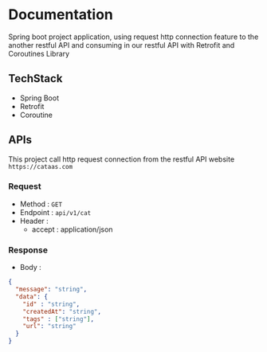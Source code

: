 # Documentation

Spring boot project application, using request http connection feature to the another restful API and consuming in our restful API with Retrofit and Coroutines Library

## TechStack
- Spring Boot
- Retrofit
- Coroutine

## APIs

This project call http request connection from the restful API website ``https://cataas.com``


### Request
- Method : ``GET``
- Endpoint : ``api/v1/cat``
- Header :
  - accept : application/json

### Response
- Body :
```json
{
  "message": "string",
  "data": {
    "id" : "string",
    "createdAt": "string",
    "tags" : ["string"],
    "url": "string"
  }
}
```